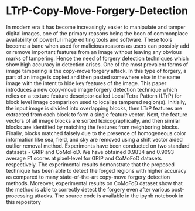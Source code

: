 # LTrP-Copy-Move-Forgery-Detection

In modern era it has become increasingly easier to manipulate and tamper digital images, one of the primary reasons being the boon of commonplace availability of powerful image editing tools and software. These tools become a bane when used for malicious reasons as users can possibly add or remove important features from an image without leaving any obvious marks of tampering. Hence the need of forgery detection techniques which show high accuracy in detection arises. One of the most prevalent forms of image tampering is the copy-move forgery attack. In this type of forgery, a part of an image is copied and then pasted somewhere else in the same image with the intent to hide key features of the image. This paper introduces a new copy-move image forgery detection technique which relies on a texture feature descriptor called Local Tetra Pattern (LTrP) for block level image comparison used to localize tampered region(s). Initially, the input image is divided into overlapping blocks, then LTrP features are extracted from each block to form a single feature vector. Next, the feature vectors of all image blocks are sorted lexicographically, and then similar
blocks are identified by matching the features from neighboring blocks. Finally, blocks matched falsely due to the presence of homogeneous color information like sea, field, and sky are removed using a shift vector aided outlier removal method. Experiments have been conducted on two standard datasets - GRIP and CoMoFoD. We have obtained 0.9834 and 0.9093 average F1 scores at pixel-level for GRIP and CoMoFoD datasets respectively. The experimental results demonstrate that the proposed technique has been able to detect the forged regions with higher accuracy as compared to many state-of-the-art copy-move forgery detection methods. Moreover, experimental results on CoMoFoD dataset show that the method is able to correctly detect the forgery even after various post-processing attacks. The source code is available in the ipynb notebook in this repository
